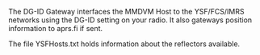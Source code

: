 The DG-ID Gateway interfaces the MMDVM Host to the YSF/FCS/IMRS networks using the DG-ID setting on your radio. It also gateways position information to aprs.fi if sent.

The file YSFHosts.txt holds information about the reflectors available.

